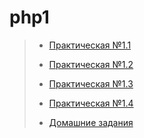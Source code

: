 # php1

>* [Практическая №1.1](https://github.com/vladimirovicp/php-course-basic/tree/lab1)
>* [Практическая №1.2](https://github.com/vladimirovicp/php-course-basic/tree/lab1.2)
>* [Практическая №1.3](https://github.com/vladimirovicp/php-course-basic/tree/lab1.3)
>* [Практическая №1.4](https://github.com/vladimirovicp/php-course-basic/tree/lab1.4)
>
> 
>* [Домашние задания](https://github.com/vladimirovicp/php-course-basic/blob/main/doc/homework1.md)